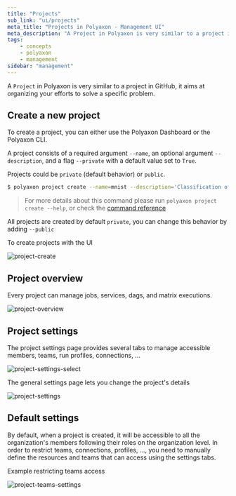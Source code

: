 ```yaml
---
title: "Projects"
sub_link: "ui/projects"
meta_title: "Projects in Polyaxon - Management UI"
meta_description: "A Project in Polyaxon is very similar to a project in GitHub, it aims at organizing your efforts to solve a specific problem."
tags:
    - concepts
    - polyaxon
    - management
sidebar: "management"
---
```


A `Project` in Polyaxon is very similar to a project in GitHub,
it aims at organizing your efforts to solve a specific problem.

## Create a new project

To create a project, you can either use the Polyaxon Dashboard or the Polyaxon CLI.

A project consists of a required argument `--name`, an optional argument `--description`,
and a flag `--private` with a default value set to `True`.

Projects could be `private` (default behavior) or `public`.


```bash
$ polyaxon project create --name=mnist --description='Classification of handwritten images.'
```

> For more details about this command please run `polyaxon project create --help`,
or check the [command reference](/references/polyaxon-cli/project/#create)

All projects are created by default `private`, you can change this behavior by adding `--public`

To create projects with the UI

![project-create](../../../../content/images/dashboard/projects/create.png)

## Project overview

Every project can manage jobs, services, dags, and matrix executions.

![project-overview](../../../../content/images/dashboard/projects/overview.png)

## Project settings

The project settings page provides several tabs to manage accessible members, teams, run profiles, connections, ...

![project-settings-select](../../../../content/images/dashboard/projects/settings-select.png)

The general settings page lets you change the project's details

![project-settings](../../../../content/images/dashboard/projects/settings.png)


## Default settings

By default, when a project is created, it will be accessible to all the organization's members following their roles on the organization level.
In order to restrict teams, connections, profiles, ..., you need to manually define the resources and teams that can access using the settings tabs.

Example restricting teams access

![project-teams-settings](../../../../content/images/dashboard/projects/teams-settings.png)
